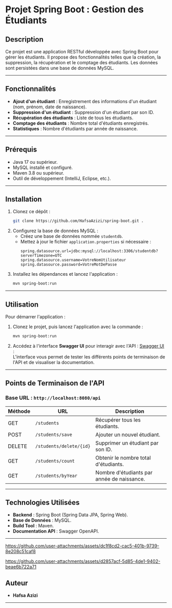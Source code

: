 # Projet Spring Boot : Gestion des Étudiants

## Description
Ce projet est une application RESTful développée avec Spring Boot pour gérer les étudiants. Il propose des fonctionnalités telles que la création, la suppression, la récupération et le comptage des étudiants. Les données sont persistées dans une base de données MySQL.

---

## Fonctionnalités
- **Ajout d'un étudiant** : Enregistrement des informations d'un étudiant (nom, prénom, date de naissance).
- **Suppression d'un étudiant** : Suppression d'un étudiant par son ID.
- **Récupération des étudiants** : Liste de tous les étudiants.
- **Comptage des étudiants** : Nombre total d'étudiants enregistrés.
- **Statistiques** : Nombre d'étudiants par année de naissance.

---

## Prérequis
- Java 17 ou supérieur.
- MySQL installé et configuré.
- Maven 3.8 ou supérieur.
- Outil de développement (IntelliJ, Eclipse, etc.).

---

## Installation
1. Clonez ce dépôt :
   ```bash
   git clone https://github.com/HafsaAzizi/spring-boot.git .
   ```
2. Configurez la base de données MySQL :
   - Créez une base de données nommée `studentdb`.
   - Mettez à jour le fichier `application.properties` si nécessaire :
     ```properties
     spring.datasource.url=jdbc:mysql://localhost:3306/studentdb?serverTimezone=UTC
     spring.datasource.username=VotreNomUtilisateur
     spring.datasource.password=VotreMotDePasse
     ```
3. Installez les dépendances et lancez l'application :
   ```bash
   mvn spring-boot:run
   ```

---

## Utilisation
Pour démarrer l'application :
1. Clonez le projet, puis lancez l'application avec la commande :
   ```bash
   mvn spring-boot:run
   ```
2. Accédez à l'interface **Swagger UI** pour interagir avec l'API :
   [Swagger UI](http://localhost:8080/swagger-ui/) :  
   L'interface vous permet de tester les différents points de terminaison de l'API et de visualiser la documentation.

---

## Points de Terminaison de l'API
### Base URL : `http://localhost:8080/api`
| Méthode | URL                  | Description                              |
|---------|----------------------|------------------------------------------|
| GET     | `/students`          | Récupérer tous les étudiants.           |
| POST    | `/students/save`     | Ajouter un nouvel étudiant.             |
| DELETE  | `/students/delete/{id}` | Supprimer un étudiant par son ID.     |
| GET     | `/students/count`    | Obtenir le nombre total d'étudiants.    |
| GET     | `/students/byYear`   | Nombre d'étudiants par année de naissance.|

---

## Technologies Utilisées
- **Backend** : Spring Boot (Spring Data JPA, Spring Web).
- **Base de Données** : MySQL.
- **Build Tool** : Maven.
- **Documentation API** : Swagger OpenAPI.

---



https://github.com/user-attachments/assets/dc1f8cd2-cac5-401b-9739-8e208c51caf8



https://github.com/user-attachments/assets/d2857acf-5d85-4de1-9402-beae6b722a71





## Auteur
- **Hafsa Azizi**  

---
